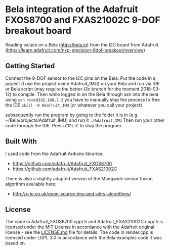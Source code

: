 # Bela integration of the Adafruit FXOS8700 and FXAS21002C 9-DOF breakout board

Reading values on a Bela (http://bela.io) from the I2C board from Adafruit (https://learn.adafruit.com/nxp-precision-9dof-breakout/overview)

## Getting Started

Connect the 9-DOF sensor to the I2C pins on the Bela. Put the code in a project (I use the project name Adafruit_IMU) on your Bela and run via IDE or Bela script (may require the better-i2c branch for the moment 2018-03-12) to compile. Then while logged in on the Bela through ssh into the bela using
```ssh root@192.168.7.2```
you have to manually stop the process to free the IDE
`pkill -9 Adafruit_IMU` (or whatever you call your project)

subsequently run the program by going to the folder it is in (e.g. ~/Bela/projects/Adafruit_IMU) and run it
```./Adafruit_IMU```
Then run your other code through the IDE. Press `CTRL+C` to stop the program.

## Built With

I used code from the Adafruit Arduino libraries:
* https://github.com/adafruit/Adafruit_FXOS8700
* https://github.com/adafruit/Adafruit_FXAS21002C

There is also a slightly adapted version of the Madgwick sensor fusion algorithm available here:
* http://x-io.co.uk/open-source-imu-and-ahrs-algorithms/


## License

The code in Adafruit_FXOS8700.cpp/.h and Adafruit_FXAS21002C.cpp/.h is licensed under the MIT License in accordance with the Adafruit original license - see the [LICENSE.md](LICENSE.md) file for details.
The code in render.cpp is licensed under LGPL 3.0 in accordance with the Bela examples code it was based on.
